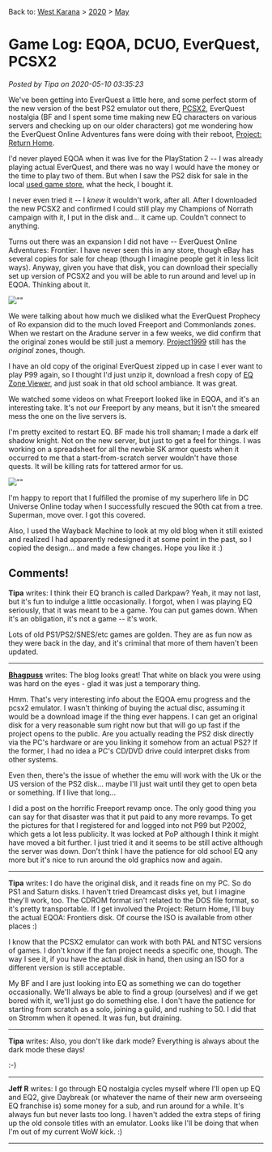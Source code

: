 Back to: [West Karana](/posts/westkarana.md) > [2020](/posts/2020/westkarana.md) > [May](./westkarana.md)
# Game Log: EQOA, DCUO, EverQuest, PCSX2

*Posted by Tipa on 2020-05-10 03:35:23*


We've been getting into EverQuest a little here, and some perfect storm of the new version of the best PS2 emulator out there, [PCSX2](\"https://pcsx2.net/293-pcsx2-1-6-0-is-out.html\"), EverQuest nostalgia (BF and I spent some time making new EQ characters on various servers and checking up on our older characters) got me wondering how the EverQuest Online Adventures fans were doing with their reboot, [Project: Return Home](\"https://www.projectreturnhome.com/\").



I'd never played EQOA when it was live for the PlayStation 2 -- I was already playing actual EverQuest, and there was no way I would have the money or the time to play two of them. But when I saw the PS2 disk for sale in the local [used game store](\"https://retrogamesplus.com/\"), what the heck, I bought it.



I never even tried it -- I *knew* it wouldn't work, after all. After I downloaded the new PCSX2 and confirmed I could still play my Champions of Norrath campaign with it, I put in the disk and... it came up. Couldn't connect to anything.



Turns out there was an expansion I did not have -- EverQuest Online Adventures: Frontier. I have never seen this in any store, though eBay has several copies for sale for cheap (though I imagine people get it in less licit ways). Anyway, given you have that disk, you can download their specially set up version of PCSX2 and you will be able to run around and level up in EQOA. Thinking about it.



![\"\"](\"https://chasingdings.com/wp-content/uploads/2020/05/eqzoneviewer.png\")

We were talking about how much we disliked what the EverQuest Prophecy of Ro expansion did to the much loved Freeport and Commonlands zones. When we restart on the Aradune server in a few weeks, we did confirm that the original zones would be still just a memory. [Project1999](\"https://www.project1999.com/\") still has the *original* zones, though.



I have an old copy of the original EverQuest zipped up in case I ever want to play P99 again, so I thought I'd just unzip it, download a fresh copy of [EQ Zone Viewer](\"http://eqclassic.de/wiki/EverQuest_Zone_Viewer\"), and just soak in that old school ambiance. It was great.



We watched some videos on what Freeport looked like in EQOA, and it's an interesting take. It's not *our* Freeport by any means, but it isn't the smeared mess the one on the live servers is.



I'm pretty excited to restart EQ. BF made his troll shaman; I made a dark elf shadow knight. Not on the new server, but just to get a feel for things. I was working on a spreadsheet for all the newbie SK armor quests when it occurred to me that a start-from-scratch server wouldn't have those quests. It will be killing rats for tattered armor for us.



![\"\"](\"https://chasingdings.com/wp-content/uploads/2020/05/DCGAME-2020-05-09-15-28-39-02-1024x640.jpg\")

I'm happy to report that I fulfilled the promise of my superhero life in DC Universe Online today when I successfully rescued the 90th cat from a tree. Superman, move over. I got this covered.



Also, I used the Wayback Machine to look at my old blog when it still existed and realized I had apparently redesigned it at some point in the past, so I copied the design... and made a few changes. Hope you like it :)





## Comments!

**Tipa** writes: I think their EQ branch is called Darkpaw? Yeah, it may not last, but it's fun to indulge a little occasionally. I forgot, when I was playing EQ seriously, that it was meant to be a game. You can put games down. When it's an obligation, it's not a game -- it's work.

Lots of old PS1/PS2/SNES/etc games are golden. They are as fun now as they were back in the day, and it's criminal that more of them haven't been updated.

---

**[Bhagpuss](http://bhagpuss.blogspot.com)** writes: The blog looks great! That white on black you were using was hard on the eyes - glad it was just a temporary thing.

Hmm. That's very interesting info about the EQOA emu progress and the pcsx2 emulator. I wasn't thinking of buying the actual disc, assuming it would be a download image if the thing ever happens. I can get an original disk for a very reasonable sum right now but that will go up fast if the project opens to the public. Are you actually reading the PS2 disk directly via the PC's hardware or are you linking it somehow from an actual PS2? If the former, I had no idea a PC's CD/DVD drive could interpret disks from other systems.

Even then, there's the issue of whether the emu will work with the Uk or the US version of the PS2 disk... maybe I'll just wait until they get to open beta or something. If I live that long...

I did a post on the horrific Freeport revamp once. The only good thing you can say for that disaster was that it put paid to any more revamps. To get the pictures for that I registered for and logged into not P99 but P2002, which gets a lot less publicity. It was locked at PoP although I think it might have moved a bit further. I just tried it and it seems to be still active although the server was down. Don't think I have the patience for old school EQ any more but it's nice to run around the old graphics now and again.

---

**Tipa** writes: I do have the original disk, and it reads fine on my PC. So do PS1 and Saturn disks. I haven't tried Dreamcast disks yet, but I imagine they'll work, too. The CDROM format isn't related to the DOS file format, so it's pretty transportable. If I get involved the Project: Return Home, I'll buy the actual EQOA: Frontiers disk. Of course the ISO is available from other places :)

I know that the PCSX2 emulator can work with both PAL and NTSC versions of games. I don't know if the fan project needs a specific one, though. The way I see it, if you have the actual disk in hand, then using an ISO for a different version is still acceptable.

My BF and I are just looking into EQ as something we can do together occasionally. We'll always be able to find a group (ourselves) and if we get bored with it, we'll just go do something else. I don't have the patience for starting from scratch as a solo, joining a guild, and rushing to 50. I did that on Stromm when it opened. It was fun, but draining.

---

**Tipa** writes: Also, you don't like dark mode? Everything is always about the dark mode these days!

:-)

---

**Jeff R** writes: I go through EQ nostalgia cycles myself where I'll open up EQ and EQ2, give Daybreak (or whatever the name of their new arm overseeing EQ franchise is) some money for a sub, and run around for a while. It's always fun but never lasts too long. I haven't added the extra steps of firing up the old console titles with an emulator. Looks like I'll be doing that when I'm out of my current WoW kick. :)

---

